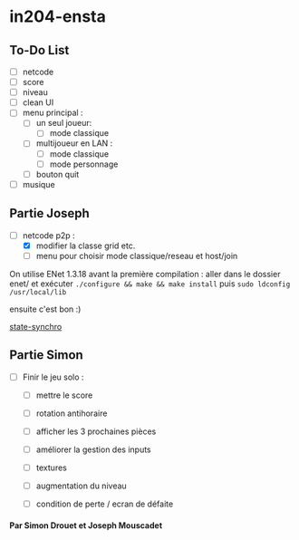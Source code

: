 # in204-ensta

## To-Do List
- [ ] netcode
- [ ] score
- [ ] niveau
- [ ] clean UI 
- [ ] menu principal :
  - [ ] un seul joueur:
    - [ ] mode classique
  - [ ] multijoueur en LAN :
    - [ ] mode classique 
    - [ ] mode personnage
  - [ ] bouton quit
- [ ] musique

## Partie Joseph
- [ ] netcode p2p :
  - [x] modifier la classe grid etc. 
  - [ ] menu pour choisir mode classique/reseau et host/join

On utilise ENet 1.3.18
avant la première compilation : 
aller dans le dossier enet/ et exécuter ```./configure && make && make install``` puis ```sudo ldconfig /usr/local/lib```

ensuite c'est bon :)

[state-synchro](https://gafferongames.com/post/state_synchronization/)

## Partie Simon
- [ ] Finir le jeu solo :
  - [ ] mettre le score
  - [ ] rotation antihoraire
  - [ ] afficher les 3 prochaines pièces
  - [ ] améliorer la gestion des inputs
  - [ ] textures
  - [ ] augmentation du niveau
  - [ ] condition de perte / ecran de défaite







#### Par Simon Drouet et Joseph Mouscadet

